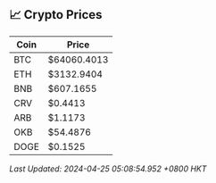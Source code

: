 ## 📈 Crypto Prices

| Coin | Price |
| ---- | ----- |
| BTC | $64060.4013 |
| ETH | $3132.9404 |
| BNB | $607.1655 |
| CRV | $0.4413 |
| ARB | $1.1173 |
| OKB | $54.4876 |
| DOGE | $0.1525 |

_Last Updated: 2024-04-25 05:08:54.952 +0800 HKT_